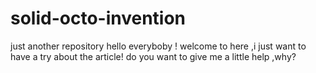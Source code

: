 # solid-octo-invention
just another repository
hello everyboby !
welcome to here ,i just want to have a try about the article!
do you want to give me a little help ,why?
